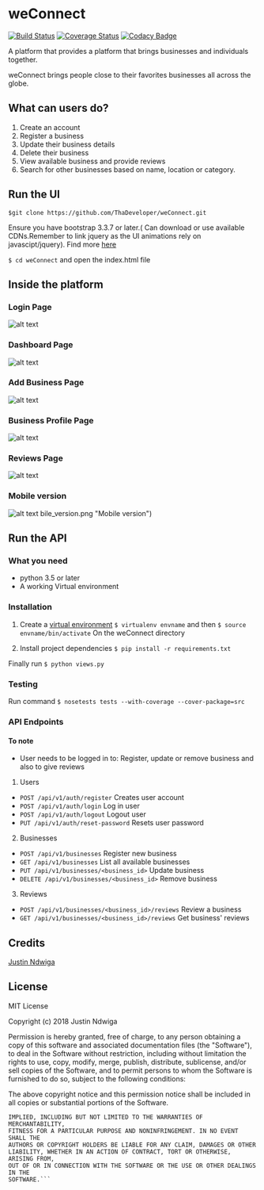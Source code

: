 # weConnect

[![Build Status](https://travis-ci.org/ThaDeveloper/weConnect.svg?branch=challenge2)](https://travis-ci.org/ThaDeveloper/weConnect)
[![Coverage Status](https://coveralls.io/repos/github/ThaDeveloper/weConnect/badge.svg?branch=challenge2)](https://coveralls.io/github/ThaDeveloper/weConnect?branch=challenge2)
[![Codacy Badge](https://api.codacy.com/project/badge/Grade/cfc7addc7b1b4fbc90574ab6f4192dde)](https://www.codacy.com/app/ThaDeveloper/weConnect?utm_source=github.com&amp;utm_medium=referral&amp;utm_content=ThaDeveloper/weConnect&amp;utm_campaign=Badge_Grade)

A platform that provides a platform that brings businesses and individuals together.

weConnect brings people close to their favorites businesses all across the globe.

## What can users do?

1. Create an account
2. Register a business
3. Update their business details
4. Delete their business
5. View available business and provide reviews
6. Search for other businesses based on name, location or category.

##  Run the UI

`$git clone https://github.com/ThaDeveloper/weConnect.git`

Ensure you have bootstrap 3.3.7 or later.( Can download or use available CDNs.Remember to link jquery as the UI animations rely on javascipt/jquery). Find more [here](http://getbootstrap.com)

`$ cd weConnect` and open the index.html file

## Inside the platform

### Login Page 

![alt text](https://github.com/ThaDeveloper/weConnect/blob/challenge1/designs/documentation/snapshots/login.png "Login Page")

### Dashboard Page

![alt text](https://github.com/ThaDeveloper/weConnect/blob/challenge1/designs/documentation/snapshots/dashboard.png "User Registration page")

### Add Business Page

![alt text](https://github.com/ThaDeveloper/weConnect/blob/challenge1/designs/documentation/snapshots/add_business.png "Add business page")


### Business Profile Page

![alt text](https://github.com/ThaDeveloper/weConnect/blob/challenge1/designs/documentation/snapshots/business.png "Dashboard")


### Reviews Page

![alt text](https://github.com/ThaDeveloper/weConnect/blob/challenge1/designs/documentation/snapshots/reviews.png "Business profile page")

### Mobile version

![alt text](https://github.com/ThaDeveloper/weConnect/blob/challenge1/designs/documentation/snapshots/mobile_version.png "Mobile version")
bile_version.png "Mobile version")


## Run the API
### What you need
- python 3.5 or later
- A working Virtual environment

### Installation
1. Create a [virtual environment](http://www.pythonforbeginners.com/basics/how-to-use-python-virtualenv)
`$ virtualenv envname` and then `$ source envname/bin/activate`
On the weConnect directory

2. Install project dependencies
`$ pip install -r requirements.txt`

Finally run `$ python views.py`

### Testing
Run command 
`$ nosetests tests --with-coverage --cover-package=src`

### API Endpoints
#### To note
- User needs to be logged in to: Register, update or remove business and also to give reviews
1. Users 
- `POST /api/v1/auth/register` Creates user account
- `POST /api/v1/auth/login` Log in user
- `POST /api/v1/auth/logout` Logout user
- `PUT /api/v1/auth/reset-password` Resets user password
2. Businesses
- `POST /api/v1/businesses` Register new business
- `GET /api/v1/businesses` List all available businesses
- `PUT /api/v1/businesses/<business_id>` Update business 
- `DELETE /api/v1/businesses/<business_id>` Remove business
3. Reviews
- `POST /api/v1/businesses/<business_id>/reviews` Review a business
- `GET /api/v1/businesses/<business_id>/reviews` Get business' reviews


## Credits
[Justin Ndwiga](https://github.com/ThaDeveloper)

## License

MIT License

Copyright (c) 2018 Justin Ndwiga

Permission is hereby granted, free of charge, to any person obtaining a copy
of this software and associated documentation files (the "Software"), to deal
in the Software without restriction, including without limitation the rights
to use, copy, modify, merge, publish, distribute, sublicense, and/or sell
copies of the Software, and to permit persons to whom the Software is
furnished to do so, subject to the following conditions:

The above copyright notice and this permission notice shall be included in all
copies or substantial portions of the Software.

```THE SOFTWARE IS PROVIDED "AS IS", WITHOUT WARRANTY OF ANY KIND, EXPRESS OR
IMPLIED, INCLUDING BUT NOT LIMITED TO THE WARRANTIES OF MERCHANTABILITY,
FITNESS FOR A PARTICULAR PURPOSE AND NONINFRINGEMENT. IN NO EVENT SHALL THE
AUTHORS OR COPYRIGHT HOLDERS BE LIABLE FOR ANY CLAIM, DAMAGES OR OTHER
LIABILITY, WHETHER IN AN ACTION OF CONTRACT, TORT OR OTHERWISE, ARISING FROM,
OUT OF OR IN CONNECTION WITH THE SOFTWARE OR THE USE OR OTHER DEALINGS IN THE
SOFTWARE.```


